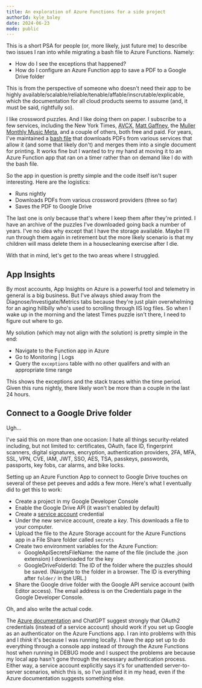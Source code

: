 ```yaml
---
title: An exploration of Azure Functions for a side project
authorId: kyle_baley
date: 2024-06-23
mode: public
---
```


This is a short PSA for people (or, more likely, just future me) to describe two issues I ran into while migrating a bash file to Azure Functions. Namely:

- How do I see the exceptions that happened?
- How do I configure an Azure Function app to save a PDF to a Google Drive folder

This is from the perspective of someone who doesn't need their app to be highly available/scalable/reliable/tenable/affable/inscrutable/explicable, which the documentation for all cloud products seems to assume (and, it must be said, rightfully so).

<!-- more -->

I like crossword puzzles. And I like doing them on paper. I subscribe to a few services, including the New York Times, [AVCX](https://avxwords.com/), [Matt Gaffney](https://xwordcontest.com/), the [Muller Monthly Music Meta](https://pmxwords.com/), and a couple of others, both free and paid. For years, I've maintained a [bash file](https://github.com/kbaley/xword-downloader) that downloads PDFs from various services that allow it (and some that likely don't) and merges them into a single document for printing. It works fine but I wanted to try my hand at moving it to an Azure Function app that ran on a timer rather than on demand like I do with the bash file.

So the app in question is pretty simple and the code itself isn't super interesting. Here are the logistics:

- Runs nightly
- Downloads PDFs from various crossword providers (three so far)
- Saves the PDF to Google Drive

The last one is only because that's where I keep them after they're printed. I have an archive of the puzzles I've downloaded going back a number of years. I've no idea why except that I have the storage available. Maybe I'll run through them again in retirement but the more likely scenario is that my children will mass delete them in a housecleaning exercise after I die.

With that in mind, let's get to the two areas where I struggled.

## App Insights

By most accounts, App Insights on Azure is a powerful tool and telemetry in general is a big business. But I've always shied away from the Diagnose/Investigate/Metrics tabs because they're just plain overwhelming for an aging hillbilly who's used to scrolling through IIS log files. So when I wake up in the morning and the latest Times puzzle isn't there, I need to figure out where to go.

My solution (which may not align with _the_ solution) is pretty simple in the end:

- Navigate to the Function app in Azure
- Go to Monitoring | Logs
- Query the `exceptions` table with no other qualifers and with an appropriate time range

This shows the exceptions and the stack traces within the time period. Given this runs nightly, there likely won't be more than a couple in the last 24 hours.

## Connect to a Google Drive folder

Ugh...

I've said this on more than one occasion: I hate all things security-related including, but not limited to: certificates, OAuth, face ID, fingerprint scanners, digital signatures, encryption, authentication providers, 2FA, MFA, SSL, VPN, CVE, IAM, JWT, SSO, AES, TSA, passkeys, passwords, passports, key fobs, car alarms, and bike locks.

Setting up an Azure Function App to connect to Google Drive touches on several of these pet peeves and adds a few more. Here's what I eventually did to get this to work:

- Create a project in my Google Developer Console
- Enable the Google Drive API (it wasn't enabled by default)
- Create a [service account](https://cloud.google.com/iam/docs/service-account-overview) credential
- Under the new service account, create a _key_. This downloads a file to your computer.
- Upload the file to the Azure Storage account for the Azure Functions app in a File Share folder called `secrets`
- Create two environment variables for the Azure Function:
  - GoogleApiSecretsFileName: the name of the file (include the .json extension) I downloaded for the key
  - GoogleDriveFolderId: The ID of the folder where the puzzles should be saved. (Navigate to the folder in a browser. The ID is everything after `folder/` in the URL.)
- Share the Google drive folder with the Google API service account (with Editor access). The email address is on the Credentials page in the Google Developer Console.

Oh, and also write the actual code.

The [Azure documentation](https://learn.microsoft.com/en-us/azure/app-service/configure-authentication-provider-google) and ChatGPT suggest strongly that OAuth2 credentials (instead of a service account) should work if you set up Google as an authenticator on the Azure Functions app. I ran into problems with this and I _think_ it's because I was running locally. I have the app set up to do everything through a console app instead of through the Azure Functions host when running in DEBUG mode and I suspect the problems are because my local app hasn't gone through the necessary authentication process. Either way, a service account explicitly says it's for unattended server-to-server scenarios, which this is, so I've justified it in my head, even if the Azure documentation suggests something else.

